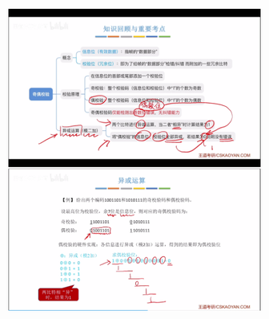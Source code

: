 

![输入图片说明](/imgs/2025-07-23/ka9EJFuUnKXW6mpG.png)![输入图片说明](/imgs/2025-07-23/0XCmHkZje7le1aUi.png)
<!--stackedit_data:
eyJoaXN0b3J5IjpbLTQ2NzY1MTk0MF19
-->